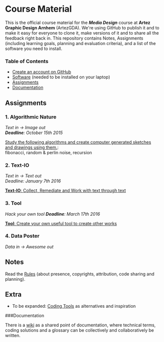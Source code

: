 # Course Material

This is the official course material for the ***Media Design*** course at **Artez Graphic Design Arnhem** (ArtezGDA). We're using GitHub to publish it and to make it easy for everyone to clone it, make versions of it and to share all the feedback right back in. This repository contains Notes, Assignments (including learning goals, planning and evaluation criteria), and a list of the software you need to install.

### Table of Contents

- [Create an account on GitHub](GitHub.md)
- [Software](Software.md) (needed to be installed on your laptop)
- [Assignments](#assignments)
- [Documentation](https://github.com/ArtezGDA/Algorithmic-Nature/wiki)

## Assignments

### 1. Algorithmic Nature
*Text in -> Image out*  
***Deadline**: October 15th 2015*

[Study the following algorithms and create computer generated sketches and drawings using them.](AlgorithmicNature.md):  
fibonacci, random & perlin noise, recursion

### 2. Text-IO
*Text in -> Text out*  
*Deadline: January 7th 2016*

[**Text-IO**: Collect, Remediate and Work with text through text](textIO.md)

### 3. Tool

*Hack your own tool*
***Deadline**: March 17th 2016*

[**Tool**: Create your own useful tool to create other works](Tool.md)

### 4. Data Poster
*Data in -> Awesome out*  
<!--*Deadline:*-->

## Notes

Read the [Rules](Rules.md) (about presence, copyrights, attribution, code sharing and planning).

## Extra

- To be expanded: [Coding Tools](CodingTools.md) as alternatives and inspiration

###Documentation

There is a [wiki](https://github.com/ArtezGDA/Algorithmic-Nature/wiki) as a shared point of documentation, where technical terms, coding solutions and a glossary can be collectively and collaboratively be written.

